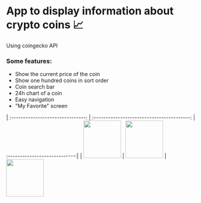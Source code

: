 # App to display information about crypto coins 📈

Using coingecko API

<h3>Some features: </h3>
<ul>
  <li>Show the current price of the coin</li>
  <li>Show one hundred coins in sort order</li>
  <li>Coin search bar</li>
  <li>24h chart of a coin</li>
  <li>Easy navigation</li>
  <li>"My Favorite" screen</li>
</ul>

| :-------------------------------: | :----------------------------------------: | :----------------------------:|
| <img src="https://github-images-jusav.s3.eu-central-1.amazonaws.com/jusavcoin.jpg" width="100" /> | <img src="https://github-images-jusav.s3.eu-central-1.amazonaws.com/jusavcoin2.jpg" width="100"/> | <img src="https://github-images-jusav.s3.eu-central-1.amazonaws.com/jusavcoin3.jpg" width="100" />
